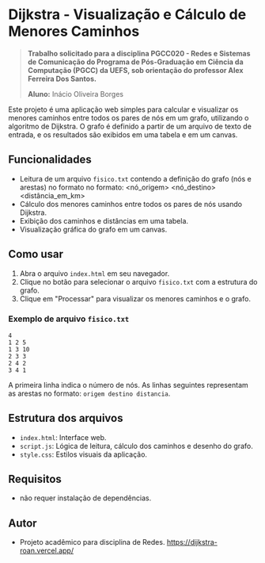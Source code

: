 # Dijkstra - Visualização e Cálculo de Menores Caminhos

> **Trabalho solicitado para a disciplina PGCC020 - Redes e Sistemas de Comunicação do Programa de Pós-Graduação em Ciência da Computação (PGCC) da UEFS, sob orientação do professor Alex Ferreira Dos Santos.**
>
> **Aluno:** Inácio Oliveira Borges

Este projeto é uma aplicação web simples para calcular e visualizar os menores caminhos entre todos os pares de nós em um grafo, utilizando o algoritmo de Dijkstra. O grafo é definido a partir de um arquivo de texto de entrada, e os resultados são exibidos em uma tabela e em um canvas.

## Funcionalidades

- Leitura de um arquivo `fisico.txt` contendo a definição do grafo (nós e arestas) no formato no formato:
  <nó_origem> <nó_destino> <distância_em_km>
- Cálculo dos menores caminhos entre todos os pares de nós usando Dijkstra.
- Exibição dos caminhos e distâncias em uma tabela.
- Visualização gráfica do grafo em um canvas.

## Como usar

1. Abra o arquivo `index.html` em seu navegador.
2. Clique no botão para selecionar o arquivo `fisico.txt` com a estrutura do grafo.
3. Clique em "Processar" para visualizar os menores caminhos e o grafo.

### Exemplo de arquivo `fisico.txt`

```
4
1 2 5
1 3 10
2 3 3
2 4 2
3 4 1
```

A primeira linha indica o número de nós. As linhas seguintes representam as arestas no formato: `origem destino distancia`.

## Estrutura dos arquivos

- `index.html`: Interface web.
- `script.js`: Lógica de leitura, cálculo dos caminhos e desenho do grafo.
- `style.css`: Estilos visuais da aplicação.

## Requisitos

- não requer instalação de dependências.

## Autor

- Projeto acadêmico para disciplina de Redes.
  https://dijkstra-roan.vercel.app/
